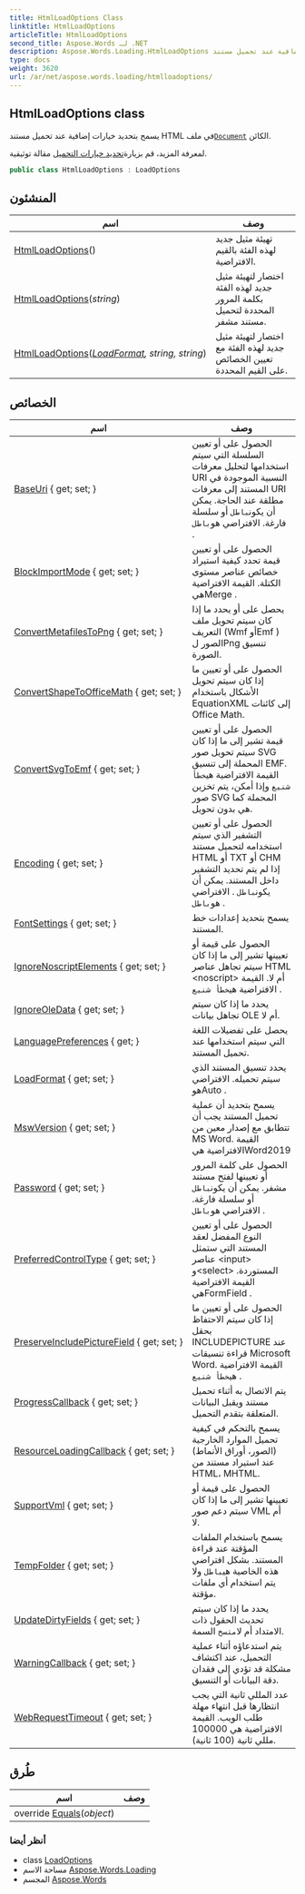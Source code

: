 ```yaml
---
title: HtmlLoadOptions Class
linktitle: HtmlLoadOptions
articleTitle: HtmlLoadOptions
second_title: Aspose.Words لـ .NET
description: Aspose.Words.Loading.HtmlLoadOptions فصل. يسمح بتحديد خيارات إضافية عند تحميل مستند HTML في ملفDocument الكائن في C#.
type: docs
weight: 3620
url: /ar/net/aspose.words.loading/htmlloadoptions/
---
```

## HtmlLoadOptions class

يسمح بتحديد خيارات إضافية عند تحميل مستند HTML في ملف[`Document`](../../aspose.words/document/) الكائن.

لمعرفة المزيد، قم بزيارة[تحديد خيارات التحميل](https://docs.aspose.com/words/net/specify-load-options/) مقالة توثيقية.

```csharp
public class HtmlLoadOptions : LoadOptions
```

## المنشئون

| اسم | وصف |
| --- | --- |
| [HtmlLoadOptions](htmlloadoptions/#constructor)() | تهيئة مثيل جديد لهذه الفئة بالقيم الافتراضية. |
| [HtmlLoadOptions](htmlloadoptions/#constructor_2)(*string*) | اختصار لتهيئة مثيل جديد لهذه الفئة بكلمة المرور المحددة لتحميل مستند مشفر. |
| [HtmlLoadOptions](htmlloadoptions/#constructor_1)(*[LoadFormat](../../aspose.words/loadformat/), string, string*) | اختصار لتهيئة مثيل جديد لهذه الفئة مع تعيين الخصائص على القيم المحددة. |

## الخصائص

| اسم | وصف |
| --- | --- |
| [BaseUri](../../aspose.words.loading/loadoptions/baseuri/) { get; set; } | الحصول على أو تعيين السلسلة التي سيتم استخدامها لتحليل معرفات URI النسبية الموجودة في المستند إلى معرفات URI مطلقة عند الحاجة. يمكن أن يكون`باطل` أو سلسلة فارغة. الافتراضي هو`باطل` . |
| [BlockImportMode](../../aspose.words.loading/htmlloadoptions/blockimportmode/) { get; set; } | الحصول على أو تعيين قيمة تحدد كيفية استيراد خصائص عناصر مستوى الكتلة. القيمة الافتراضية هيMerge . |
| [ConvertMetafilesToPng](../../aspose.words.loading/loadoptions/convertmetafilestopng/) { get; set; } | يحصل على أو يحدد ما إذا كان سيتم تحويل ملف التعريف (Wmf أوEmf ) الصور لPng تنسيق الصورة. |
| [ConvertShapeToOfficeMath](../../aspose.words.loading/loadoptions/convertshapetoofficemath/) { get; set; } | الحصول على أو تعيين ما إذا كان سيتم تحويل الأشكال باستخدام EquationXML إلى كائنات Office Math. |
| [ConvertSvgToEmf](../../aspose.words.loading/htmlloadoptions/convertsvgtoemf/) { get; set; } | الحصول على أو تعيين قيمة تشير إلى ما إذا كان سيتم تحويل صور SVG المحملة إلى تنسيق EMF. القيمة الافتراضية هي`خطأ شنيع` وإذا أمكن، يتم تخزين صور SVG المحملة كما هي بدون تحويل. |
| [Encoding](../../aspose.words.loading/loadoptions/encoding/) { get; set; } | الحصول على أو تعيين التشفير الذي سيتم استخدامه لتحميل مستند HTML أو TXT أو CHM إذا لم يتم تحديد التشفير داخل المستند. يمكن أن يكون`باطل` . الافتراضي هو`باطل` . |
| [FontSettings](../../aspose.words.loading/loadoptions/fontsettings/) { get; set; } | يسمح بتحديد إعدادات خط المستند. |
| [IgnoreNoscriptElements](../../aspose.words.loading/htmlloadoptions/ignorenoscriptelements/) { get; set; } | الحصول على قيمة أو تعيينها تشير إلى ما إذا كان سيتم تجاهل عناصر HTML &lt;noscript&gt; أم لا. القيمة الافتراضية هي`خطأ شنيع` . |
| [IgnoreOleData](../../aspose.words.loading/loadoptions/ignoreoledata/) { get; set; } | يحدد ما إذا كان سيتم تجاهل بيانات OLE أم لا. |
| [LanguagePreferences](../../aspose.words.loading/loadoptions/languagepreferences/) { get; } | يحصل على تفضيلات اللغة التي سيتم استخدامها عند تحميل المستند. |
| [LoadFormat](../../aspose.words.loading/loadoptions/loadformat/) { get; set; } | يحدد تنسيق المستند الذي سيتم تحميله. الافتراضي هوAuto . |
| [MswVersion](../../aspose.words.loading/loadoptions/mswversion/) { get; set; } | يسمح بتحديد أن عملية تحميل المستند يجب أن تتطابق مع إصدار معين من MS Word. القيمة الافتراضية هيWord2019 |
| [Password](../../aspose.words.loading/loadoptions/password/) { get; set; } | الحصول على كلمة المرور أو تعيينها لفتح مستند مشفر. يمكن أن يكون`باطل` أو سلسلة فارغة. الافتراضي هو`باطل` . |
| [PreferredControlType](../../aspose.words.loading/htmlloadoptions/preferredcontroltype/) { get; set; } | الحصول على أو تعيين النوع المفضل لعقد المستند التي ستمثل عناصر &lt;input&gt; و&lt;select&gt; المستوردة. القيمة الافتراضية هيFormField . |
| [PreserveIncludePictureField](../../aspose.words.loading/loadoptions/preserveincludepicturefield/) { get; set; } | الحصول على أو تعيين ما إذا كان سيتم الاحتفاظ بحقل INCLUDEPICTURE عند قراءة تنسيقات Microsoft Word. القيمة الافتراضية هي`خطأ شنيع` . |
| [ProgressCallback](../../aspose.words.loading/loadoptions/progresscallback/) { get; set; } | يتم الاتصال به أثناء تحميل مستند ويقبل البيانات المتعلقة بتقدم التحميل. |
| [ResourceLoadingCallback](../../aspose.words.loading/loadoptions/resourceloadingcallback/) { get; set; } | يسمح بالتحكم في كيفية تحميل الموارد الخارجية (الصور، أوراق الأنماط) عند استيراد مستند من HTML، MHTML. |
| [SupportVml](../../aspose.words.loading/htmlloadoptions/supportvml/) { get; set; } | الحصول على قيمة أو تعيينها تشير إلى ما إذا كان سيتم دعم صور VML أم لا. |
| [TempFolder](../../aspose.words.loading/loadoptions/tempfolder/) { get; set; } | يسمح باستخدام الملفات المؤقتة عند قراءة المستند. بشكل افتراضي هذه الخاصية هي`باطل` ولا يتم استخدام أي ملفات مؤقتة. |
| [UpdateDirtyFields](../../aspose.words.loading/loadoptions/updatedirtyfields/) { get; set; } | يحدد ما إذا كان سيتم تحديث الحقول ذات الامتداد أم لا`متسخ` السمة. |
| [WarningCallback](../../aspose.words.loading/loadoptions/warningcallback/) { get; set; } | يتم استدعاؤه أثناء عملية التحميل، عند اكتشاف مشكلة قد تؤدي إلى فقدان دقة البيانات أو التنسيق. |
| [WebRequestTimeout](../../aspose.words.loading/htmlloadoptions/webrequesttimeout/) { get; set; } | عدد المللي ثانية التي يجب انتظارها قبل انتهاء مهلة طلب الويب. القيمة الافتراضية هي 100000 مللي ثانية (100 ثانية). |

## طُرق

| اسم | وصف |
| --- | --- |
| override [Equals](../../aspose.words.loading/loadoptions/equals/)(*object*) |  |

### أنظر أيضا

* class [LoadOptions](../loadoptions/)
* مساحة الاسم [Aspose.Words.Loading](../../aspose.words.loading/)
* المجسم [Aspose.Words](../../)
